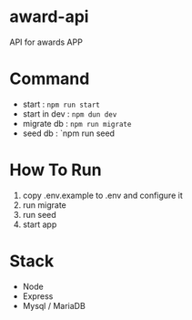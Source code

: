 # award-api

API for awards APP

# Command

- start : `npm run start`
- start in dev : `npm dun dev`
- migrate db : `npm run migrate`
- seed db : `npm run seed

# How To Run

1. copy .env.example to .env and configure it
2. run migrate
3. run seed
4. start app

# Stack

- Node
- Express
- Mysql / MariaDB
